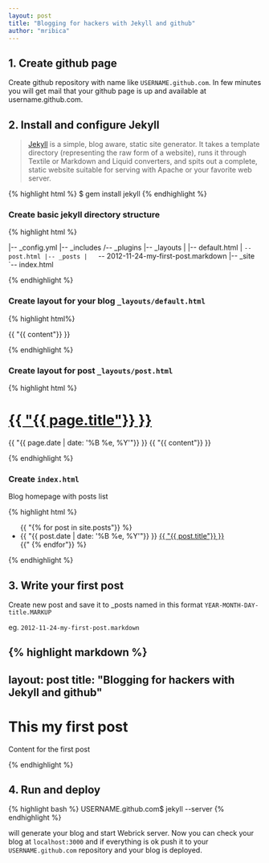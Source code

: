```yaml
---
layout: post
title: "Blogging for hackers with Jekyll and github" 
author: "mribica"
---
```


## 1. Create github page

Create github repository with name like `USERNAME.github.com`. In few minutes you will get mail that your github page is up and 
available at username.github.com.

## 2. Install and configure Jekyll

> [Jekyll](https://github.com/mojombo/jekyll) is a simple, blog aware, static site generator. It takes a template directory 
> (representing the raw form of a website), runs it through Textile or Markdown and Liquid converters, 
> and spits out a complete, static website suitable for serving with Apache or your favorite web server. 

{% highlight html %}
$ gem install jekyll
{% endhighlight %}

### Create basic jekyll directory structure

{% highlight html %}

|-- _config.yml
|-- _includes
/-- _plugins
|-- _layouts
|   |-- default.html
|   `-- post.html
|-- _posts
|   `-- 2012-11-24-my-first-post.markdown
|-- _site
`-- index.html

{% endhighlight %}

### Create layout for your blog `_layouts/default.html`

{% highlight html%}
<html>
  <head>
    <meta http-equiv="content-type" content="text/html; charset=utf-8" />
    <title>{{ "{{ page.title"}} }}</title>
  </head>
  <body>
    {{ "{{ content"}} }}
  </body>
</html>

{% endhighlight %}

### Create layout for post `_layouts/post.html`

{% highlight html %}

<h1> <a href="{{ "{{ page.url"}} }}" class="postTitle">{{ "{{ page.title"}} }}</a> </h1>
{{ "{{ page.date | date: '%B %e, %Y'"}} }}
{{ "{{ content"}} }}

{% endhighlight %}

### Create `index.html`

Blog homepage with posts list

{% highlight html %}
<ul>
  {{ "{% for post in site.posts"}} %}
  <li>
    <span>{{ "{{ post.date | date: '%B %e, %Y'"}} }}</span> <a href="{{ "{{ post.url "}} }}">{{ "{{ post.title"}} }}</a>
  </li>
  {{" {% endfor"}} %}
</ul>
{% endhighlight %}

## 3. Write your first post

Create new post and save it to _posts named in this format `YEAR-MONTH-DAY-title.MARKUP`

eg. `2012-11-24-my-first-post.markdown`

{% highlight markdown %}
---
layout: post
title: "Blogging for hackers with Jekyll and github" 
---

# This my first post

Content for the first post

{% endhighlight %}

## 4. Run and deploy

{% highlight bash %}
USERNAME.github.com$ jekyll --server
{% endhighlight %}

will generate your blog and start Webrick server. 
Now you can check your blog at `localhost:3000` and if everything is ok push it to your `USERNAME.github.com` repository and your blog is deployed.
